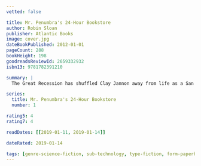 ```yaml
---
vetted: false

title: Mr. Penumbra's 24-Hour Bookstore
author: Robin Sloan
publisher: Atlantic Books
image: cover.jpg
dateBookPublished: 2012-01-01
pageCount: 288
bookHeight: 198
goodreadsReviewId: 2659332932
isbn13: 9781782391210

summary: |
  The Great Recession has shuffled Clay Jannon away from life as a San Francisco web-design drone and into the aisles of Mr. Penumbra's 24-Hour Bookstore, but after a few days on the job, Clay discovers that the store is more curious than either its name or its gnomic owner might suggest. The customers are few, and they never seem to buy anything; instead, they "check out" large, obscure volumes from strange corners of the store. Suspicious, Clay engineers an analysis of the clientele's behavior, seeking help from his variously talented friends, but when they bring their findings to Mr. Penumbra, they discover the bookstore's secrets extend far beyond its walls.

series:
  title: Mr. Penumbra's 24-Hour Bookstore
  number: 1

rating5: 4
rating7: 4

readDates: [[2019-01-11, 2019-01-14]]

dateRated: 2019-01-14

tags: [genre-science-fiction, sub-technology, type-fiction, form-paperback]
---
```

